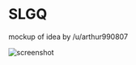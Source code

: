 SLGQ
====

mockup of idea by /u/arthur990807

![screenshot](https://raw.github.com/bkDJ/SLGQ/master/.readme_extra/screenshot.png "screenshot")